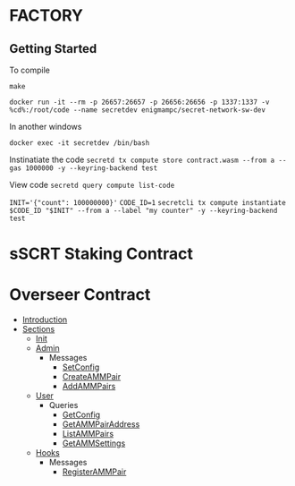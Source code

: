 # FACTORY

## Getting Started
To compile

`make`

`docker run -it --rm -p 26657:26657 -p 26656:26656 -p 1337:1337 -v %cd%:/root/code --name secretdev enigmampc/secret-network-sw-dev`

In another windows

`docker exec -it secretdev /bin/bash`

Instinatiate the code
`secretd tx compute store contract.wasm --from a --gas 1000000 -y --keyring-backend test`

View code
`secretd query compute list-code`


`INIT='{"count": 100000000}'`
`CODE_ID=1`
`secretcli tx compute instantiate $CODE_ID "$INIT" --from a --label "my counter" -y --keyring-backend test`



# sSCRT Staking Contract
# Overseer Contract
* [Introduction](#Introduction)
* [Sections](#Sections)
    * [Init](#Init)
    * [Admin](#Admin)
        * Messages
            * [SetConfig](#SetConfig)
            * [CreateAMMPair](#CreateAMMPair)
            * [AddAMMPairs](#AddAMMPairs)
    * [User](#User)
        * Queries
            * [GetConfig](#GetConfig)
            * [GetAMMPairAddress](#GetAMMPairAddress)
            * [ListAMMPairs](#ListAMMPairs)
            * [GetAMMSettings](#GetAMMSettings)
    * [Hooks](#Hook)
        * Messages
            * [RegisterAMMPair](#RegisterAMMPair)